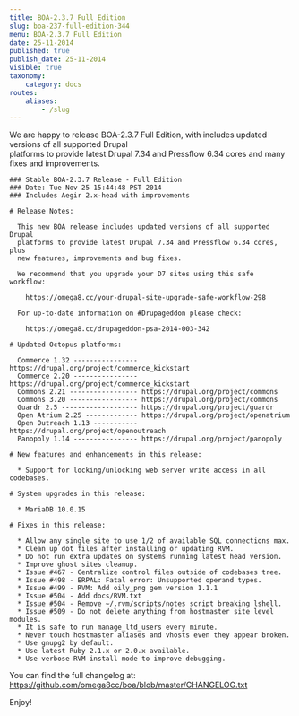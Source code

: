 ```yaml
---
title: BOA-2.3.7 Full Edition
slug: boa-237-full-edition-344
menu: BOA-2.3.7 Full Edition
date: 25-11-2014
published: true
publish_date: 25-11-2014
visible: true
taxonomy:
    category: docs
routes:
    aliases:
        - /slug
---
```


 We are happy to release BOA-2.3.7 Full Edition, with includes updated versions of all supported Drupal  
 platforms to provide latest Drupal 7.34 and Pressflow 6.34 cores and many fixes and improvements.

 
    ### Stable BOA-2.3.7 Release - Full Edition
    ### Date: Tue Nov 25 15:44:48 PST 2014
    ### Includes Aegir 2.x-head with improvements
    
    # Release Notes:
    
      This new BOA release includes updated versions of all supported Drupal
      platforms to provide latest Drupal 7.34 and Pressflow 6.34 cores, plus
      new features, improvements and bug fixes.
    
      We recommend that you upgrade your D7 sites using this safe workflow:
    
        https://omega8.cc/your-drupal-site-upgrade-safe-workflow-298
    
      For up-to-date information on #Drupageddon please check:
    
        https://omega8.cc/drupageddon-psa-2014-003-342
    
    # Updated Octopus platforms:
    
      Commerce 1.32 ---------------- https://drupal.org/project/commerce_kickstart
      Commerce 2.20 ---------------- https://drupal.org/project/commerce_kickstart
      Commons 2.21 ----------------- https://drupal.org/project/commons
      Commons 3.20 ----------------- https://drupal.org/project/commons
      Guardr 2.5 ------------------- https://drupal.org/project/guardr
      Open Atrium 2.25 ------------- https://drupal.org/project/openatrium
      Open Outreach 1.13 ----------- https://drupal.org/project/openoutreach
      Panopoly 1.14 ---------------- https://drupal.org/project/panopoly
    
    # New features and enhancements in this release:
    
      * Support for locking/unlocking web server write access in all codebases.
    
    # System upgrades in this release:
    
      * MariaDB 10.0.15
    
    # Fixes in this release:
    
      * Allow any single site to use 1/2 of available SQL connections max.
      * Clean up dot files after installing or updating RVM.
      * Do not run extra updates on systems running latest head version.
      * Improve ghost sites cleanup.
      * Issue #467 - Centralize control files outside of codebases tree.
      * Issue #498 - ERPAL: Fatal error: Unsupported operand types.
      * Issue #499 - RVM: Add oily_png gem version 1.1.1
      * Issue #504 - Add docs/RVM.txt
      * Issue #504 - Remove ~/.rvm/scripts/notes script breaking lshell.
      * Issue #509 - Do not delete anything from hostmaster site level modules.
      * It is safe to run manage_ltd_users every minute.
      * Never touch hostmaster aliases and vhosts even they appear broken.
      * Use gnupg2 by default.
      * Use latest Ruby 2.1.x or 2.0.x available.
      * Use verbose RVM install mode to improve debugging.


 You can find the full changelog at: https://github.com/omega8cc/boa/blob/master/CHANGELOG.txt

Enjoy!